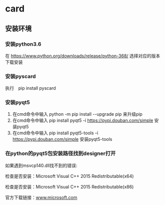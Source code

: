 # card

## 安装环境

### 安装python3.6

在 https://www.python.org/downloads/release/python-368/ 选择对应的版本下载安装

### 安装pyscard

执行　pip install pyscard

### 安装pyqt5

1) 在cmd命令中输入 python -m pip install --upgrade pip 来升级pip
2) 在cmd命令中输入 pip install pyqt5 -i https://pypi.douban.com/simple 安装pyqt5
3) 在cmd命令中输入 pip install pyqt5-tools -i https://pypi.douban.com/simple 安装pyqt5-tools

### 在python的pyqt5包安装路径找到designer打开

如果遇到msvcp140.dll找不到的错误:

检查是否安装：Microsoft Visual C++ 2015 Redistributable(x64)

检查是否安装：Microsoft Visual C++ 2015 Redistributable(x86)

官方下载链接：www.microsoft.com
